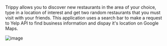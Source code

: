 Trippy allows you to discover new restaurants in the area of your choice, type in a location of interest and get two random restaurants that you must visit with your friends.
This application uses a search bar to make a request to Yelp API to find business information and dispay it's location on Google Maps.


![image](https://user-images.githubusercontent.com/92402942/163093215-b7b96c9f-f202-489c-b18c-319686f69db7.png)
